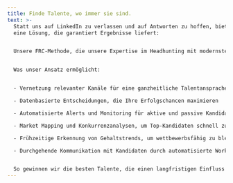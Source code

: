 ```yaml
---
title: Finde Talente, wo immer sie sind.
text: >-
  Statt uns auf LinkedIn zu verlassen und auf Antworten zu hoffen, bieten wir
  eine Lösung, die garantiert Ergebnisse liefert:


  Unsere FRC-Methode, die unsere Expertise im Headhunting mit modernster Technologie kombiniert. So finden wir nicht nur exklusive Talente für Sie, sondern besetzen Ihre offene Position schneller als Ihre Konkurrenz.


  Was unser Ansatz ermöglicht:


  - Vernetzung relevanter Kanäle für eine ganzheitliche Talentansprache

  - Datenbasierte Entscheidungen, die Ihre Erfolgschancen maximieren

  - Automatisierte Alerts und Monitoring für aktive und passive Kandidaten

  - Market Mapping und Konkurrenzanalysen, um Top-Kandidaten schnell zu identifizieren

  - Frühzeitige Erkennung von Gehaltstrends, um wettbewerbsfähig zu bleiben

  - Durchgehende Kommunikation mit Kandidaten durch automatisierte Workflows


  So gewinnen wir die besten Talente, die einen langfristigen Einfluss auf Ihre Organisation haben.
---
```

